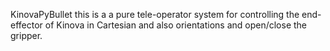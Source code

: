 KinovaPyBullet
this is a a pure tele-operator system for controlling the end-effector of Kinova in Cartesian and also orientations and open/close the gripper. 
